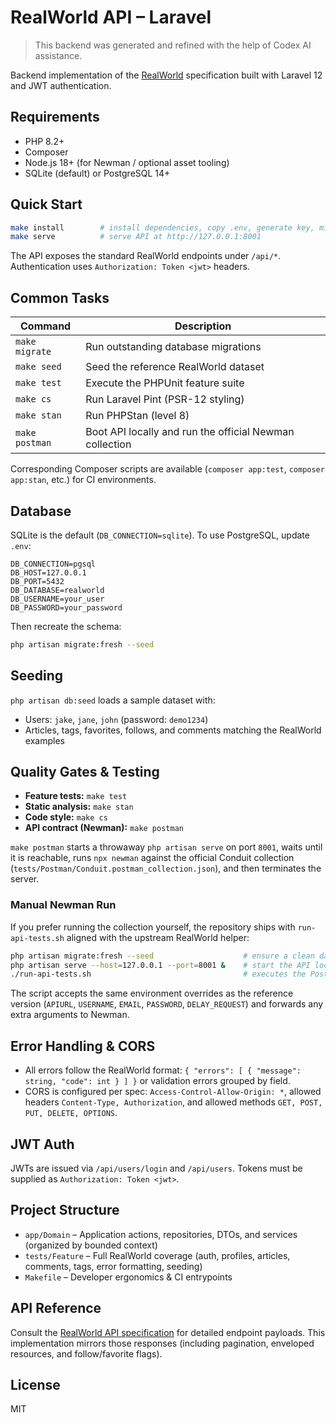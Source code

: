 # RealWorld API – Laravel

> This backend was generated and refined with the help of Codex AI assistance.

Backend implementation of the [RealWorld](https://realworld-docs.netlify.app/docs/specs/backend/endpoints) specification built with Laravel 12 and JWT authentication.

## Requirements

- PHP 8.2+
- Composer
- Node.js 18+ (for Newman / optional asset tooling)
- SQLite (default) or PostgreSQL 14+

## Quick Start

```bash
make install        # install dependencies, copy .env, generate key, migrate & seed
make serve          # serve API at http://127.0.0.1:8001
```

The API exposes the standard RealWorld endpoints under `/api/*`. Authentication uses `Authorization: Token <jwt>` headers.

## Common Tasks

| Command            | Description |
|--------------------|-------------|
| `make migrate`     | Run outstanding database migrations |
| `make seed`        | Seed the reference RealWorld dataset |
| `make test`        | Execute the PHPUnit feature suite |
| `make cs`          | Run Laravel Pint (PSR-12 styling) |
| `make stan`        | Run PHPStan (level 8) |
| `make postman`     | Boot API locally and run the official Newman collection |

Corresponding Composer scripts are available (`composer app:test`, `composer app:stan`, etc.) for CI environments.

## Database

SQLite is the default (`DB_CONNECTION=sqlite`). To use PostgreSQL, update `.env`:

```
DB_CONNECTION=pgsql
DB_HOST=127.0.0.1
DB_PORT=5432
DB_DATABASE=realworld
DB_USERNAME=your_user
DB_PASSWORD=your_password
```

Then recreate the schema:

```bash
php artisan migrate:fresh --seed
```

## Seeding

`php artisan db:seed` loads a sample dataset with:

- Users: `jake`, `jane`, `john` (password: `demo1234`)
- Articles, tags, favorites, follows, and comments matching the RealWorld examples

## Quality Gates & Testing

- **Feature tests:** `make test`
- **Static analysis:** `make stan`
- **Code style:** `make cs`
- **API contract (Newman):** `make postman`

`make postman` starts a throwaway `php artisan serve` on port `8001`, waits until it is reachable, runs `npx newman` against the official Conduit collection (`tests/Postman/Conduit.postman_collection.json`), and then terminates the server.

### Manual Newman Run

If you prefer running the collection yourself, the repository ships with `run-api-tests.sh` aligned with the upstream RealWorld helper:

```bash
php artisan migrate:fresh --seed                    # ensure a clean dataset
php artisan serve --host=127.0.0.1 --port=8001 &    # start the API locally
./run-api-tests.sh                                  # executes the Postman collection via Newman
```

The script accepts the same environment overrides as the reference version (`APIURL`, `USERNAME`, `EMAIL`, `PASSWORD`, `DELAY_REQUEST`) and forwards any extra arguments to Newman.

## Error Handling & CORS

- All errors follow the RealWorld format: `{ "errors": [ { "message": string, "code": int } ] }` or validation errors grouped by field.
- CORS is configured per spec: `Access-Control-Allow-Origin: *`, allowed headers `Content-Type, Authorization`, and allowed methods `GET, POST, PUT, DELETE, OPTIONS`.

## JWT Auth

JWTs are issued via `/api/users/login` and `/api/users`. Tokens must be supplied as `Authorization: Token <jwt>`.

## Project Structure

- `app/Domain` – Application actions, repositories, DTOs, and services (organized by bounded context)
- `tests/Feature` – Full RealWorld coverage (auth, profiles, articles, comments, tags, error formatting, seeding)
- `Makefile` – Developer ergonomics & CI entrypoints

## API Reference

Consult the [RealWorld API specification](https://docs.realworld.show/specifications/backend/endpoints/) for detailed endpoint payloads. This implementation mirrors those responses (including pagination, enveloped resources, and follow/favorite flags).

## License

MIT
